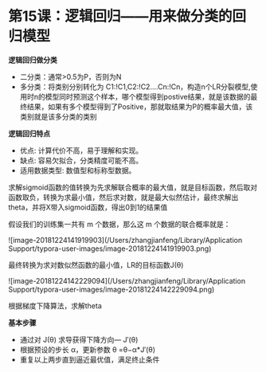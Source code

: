 # 第15课：逻辑回归——用来做分类的回归模型

**逻辑回归做分类**

* 二分类：通常>0.5为P，否则为N
* 多分类：将类别分别转化为 C1:!C1,C2:!C2....Cn:!Cn，构造n个LR分裂模型,使用时n的模型同时预测这个样本，哪个模型得到postive结果，就是该数据的最终结果，如果有多个模型得到了Positive，那就取结果为P的概率最大值，该类别就是该多分类的类别

**逻辑回归特点**

* 优点: 计算代价不高，易于理解和实现。
* 缺点: 容易欠拟合，分类精度可能不高。
* 适用数据类型: 数值型和标称型数据。

求解sigmoid函数的值转换为先求解联合概率的最大值，就是目标函数，然后取对函数取负，转换为求最小值，然后求对数，就是最大似然估计，最终求解出theta，并将X带入sigmoid函数，得出0到1的结果值

假设我们的训练集一共有 m 个数据，那么这 m 个数据的联合概率就是：

![image-20181224141919903](/Users/zhangjianfeng/Library/Application Support/typora-user-images/image-20181224141919903.png)

最终转换为求对数似然函数的最小值，LR的目标函数J(θ)

![image-20181224142229094](/Users/zhangjianfeng/Library/Application Support/typora-user-images/image-20181224142229094.png)

根据梯度下降算法，求解theta

**基本步骤**

*  通过对 J(θ) 求导获得下降方向— J′(θ)
* 根据预设的步长 α，更新参数 θ =θ−α*J′(θ)
* 重复以上两步直到逼近最优值，满足终止条件



